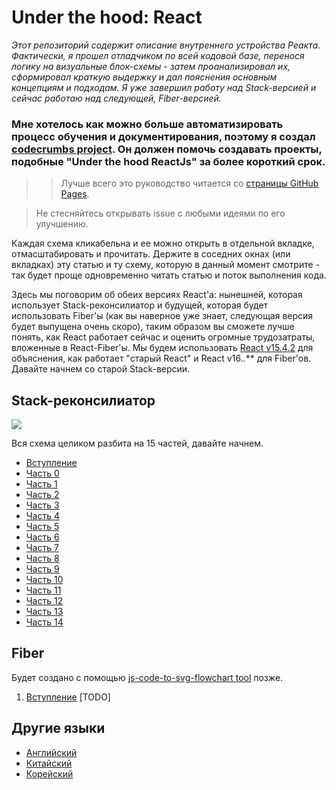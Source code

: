 # Under the hood: React
<em> Этот репозиторий содержит описание внутреннего устройства Реакта. Фактически, я прошел отладчиком по всей кодовой базе, перенося логику на визуальные блок-схемы - затем проанализировал их, сформировал краткую выдержку и дал пояснения основным концепциям и подходам. Я уже завершил работу над Stack-версией и сейчас работаю над следующей, Fiber-версией.  </em>

### Мне хотелось как можно больше автоматизировать процесс обучения и документирования, поэтому я создал [codecrumbs project](https://github.com/Bogdan-Lyashenko/codecrumbs). Он должен помочь создавать проекты, подобные "Under the hood ReactJs" за более короткий срок.

>> Лучше всего это руководство читается со [страницы GitHub Pages](https://bogdan-lyashenko.github.io/Under-the-hood-ReactJS/).

> Не стесняйтесь открывать issue с любыми идеями по его улучшению.

Каждая схема кликабельна и ее можно открыть в отдельной вкладке, отмасштабировать и прочитать. Держите в соседних окнах (или вкладках) эту статью и ту схему, которую в данный момент смотрите - так будет проще одновременно читать статью и поток выполнения кода.

Здесь мы поговорим об обеих версиях React'а: нынешней, которая использует Stack-реконсилиатор и будущей, которая будет использовать Fiber'ы (как вы наверное уже знает, следующая версия будет выпущена очень скоро), таким образом вы сможете лучше понять, как React работает сейчас и оценить огромные трудозатраты, вложенные в React-Fiber'ы. Мы будем использовать [React v15.4.2](https://github.com/facebook/react/tree/v15.4.2) для объяснения, как работает "старый React" и React v16.*.*** для Fiber'ов. Давайте начнем со старой Stack-версии.

## Stack-реконсилиатор
[![](../../../../stack/images/intro/all-page-stack-reconciler-25-scale.jpg)](../../../../stack/images/intro/all-page-stack-reconciler.svg)

Вся схема целиком разбита на 15 частей, давайте начнем.

* [Вступление](./Intro.md)
* [Часть 0](../../../../stack/book/Part-0.md)
* [Часть 1](../../../../stack/book/Part-1.md)
* [Часть 2](../../../../stack/book/Part-2.md)
* [Часть 3](../../../../stack/book/Part-3.md)
* [Часть 4](../../../../stack/book/Part-4.md)
* [Часть 5](../../../../stack/book/Part-5.md)
* [Часть 6](../../../../stack/book/Part-6.md)
* [Часть 7](../../../../stack/book/Part-7.md)
* [Часть 8](../../../../stack/book/Part-8.md)
* [Часть 9](../../../../stack/book/Part-9.md)
* [Часть 10](../../../../stack/book/Part-10.md)
* [Часть 11](../../../../stack/book/Part-11.md)
* [Часть 12](../../../../stack/book/Part-12.md)
* [Часть 13](../../../../stack/book/Part-13.md)
* [Часть 14](../../../../stack/book/Part-14.md)



## Fiber
Будет создано с помощью [js-code-to-svg-flowchart tool](https://github.com/Bogdan-Lyashenko/js-code-to-svg-flowchart) позже. 
1. [Вступление](../../../../fiber/book/Intro.md) [TODO]



## Другие языки
- [Английский](../../../book/Intro.md)
- [Китайский](../../chinese/book/Intro.md)
- [Корейский](../../korean/book/Intro.md)
